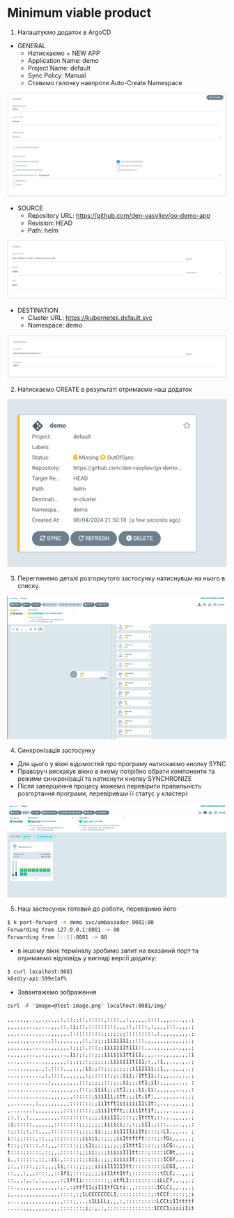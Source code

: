 # Minimum viable product

1. Налаштуємо додаток в ArgoCD

- GENERAL
    - Натискаємо + NEW APP
    - Application Name: demo
    - Project Name: default
    - Sync Policy: Manual
    - Ставимо галочку навпроти Auto-Create Namespace

![demo](img/mvp-demo-1.png)

- SOURCE
    - Repository URL: https://github.com/den-vasyliev/go-demo-app
    - Revision: HEAD
    - Path: helm

![demo](img/mvp-demo-2.png)

- DESTINATION
    - Cluster URL: https://kubernetes.default.svc
    - Namespace: demo

![demo](img/mvp-demo-3.png)

2. Натискаємо CREATE в результаті отримаємо наш додаток 

![demo](img/mvp-demo-4.png)

3. Переглянемо деталі розгорнутого застосунку натиснувши на нього в списку.

![demo](img/mvp-demo-5.png)

4. Синхронізація застосунку
- Для цього у вікні відомостей про програму натискаємо кнопку SYNC
- Праворуч вискакує вікно в якому потрібно обрати компоненти та режими синхронізації та натиснути кнопку SYNCHRONIZE
- Після завершення процесу можемо перевірити правильність розгортання програми, перевіривши її статус у кластері:

![demo](img/mvp-demo-6.png)

5. Наш застосунок готовий до роботи, перевіримо його

```sh
$ k port-forward -n demo svc/ambassador 8081:80
Forwarding from 127.0.0.1:8081 -> 80
Forwarding from [::1]:8081 -> 80
```

- в іншому вікні терміналу зробимо запит на вказаний порт та отримаємо відповідь у вигляді версії додатку:

```sh
$ curl localhost:8081
k8sdiy-api:599e1af%
```

- Завантажемо зображення

```
curl -F 'image=@test-image.png' localhost:8081/img/

,,..,,,..,,.,,.,,:,::;;::,:::::,::::,,:,,,,,,::::,,,,...,,.;
,,,,,,...,,...,,,::,:i;::,:::::::::,,,::,::::,:,,,,:::.,,,.;
,,,.......,..,,,,,,,::::::::::;;;;;;;;:::::::::,:,,,,,,,,,.;
,,,,,,,.,.,.,,::,,,,,,,,::,:;;;;iiii1ii;;:::,,,,,,,,,,,,,,.;
,,,,,,,,....,,,,,,,,:;;;:,:::;;iiiii11t11i::,,.,,,,,,,.,,,,;
.,,,,,...,,.,,,,,..,1i:;:,::;;;iiiiii1tt111;,,,...,,,,,,,,:i
...,,.......,,,,,,,:;;;;;:;;;;;;;iiiii11t111;:,,:i,,..,.,,.;
......,,,,.,:,::::,,,,,,:ii;;::;;;;;;;;;i11111i;;1,,.,,,,..;
...........,:,::::,,,,,,,:;;:::::;;;;iii;:1tt1i;:;,,,..,.,.;
......,.....,:,,,,,,,,,:::;;;;;::;;;;ii;;;it1;i1:,,,,,..., :
....,.........,,,,,,,,,:::;;iiii;;;it1;;;;ii;ii:,,,,,,...,.:
...........,,,,,,,,,,::::::;iii11i;itt;;;1t;1f:,,.,,,,....,;
,.......,:,,,,,,,,,,:::::::;;ii1tft1iiiiii11i1t:,..,.,,,,,.;
,.......:,,,,,,,,,:::::::::;;iii1tfft;;iii1tt1f;,,.,.,,,,,.;
;:,:,,:,,,,,,,,,,:::::::::;;;;iii111;:::;;1tttt;::...,,,,,.;
:i;:::::,,,,,,,::::::::;;;;;;;;iiiiii;:,:;;i11;;:::.....,,.:
:;;::;:,::,,,,:::::::::;;;;;ii;;;;ii1111ii1ti:::;:L1,,,... ;
i::;;::::,::,,,::::::::;iiiii;:;;;;ii1ttftft::::;:fGi,,,.,.;
t::;;:::::,::,,,::::::;;;i1i;;;;;;;;;i1ttt1::::;;:iCG:.,.,.;
t::::;:::::,:;;,,::::::;;;ii;;;;iiiii111tt:::;::::iC0t,,...;
i,,::::::,::,:ii:,:::;::;;iii;;;;;iiiii1t:::::::::1CGf,....;
;:,,::::,;;:,,,;1i;:::;;;;;;iiii111111tt::::::::::LCG1,....:
::,,,:,,,::::,,::1f1;::::;;;;;ii11tt1tf;:::::::::tCLC;..,,.;
::,,,:,,:,:,,,,,,:;1ft1i::::::::;;itfL1:::::::::iLLCf,,.,,.;
::.,,,,,,,,,,,,,:,:,:ittf11ii111tfCLti:,,:::::::1CLCi,,.,,.;
;,.,,,,,,,,,,,,,,::::,:;1LCCCCCCCL1;::::::::::;:tCCf:::::;:i
,...,,,,,,,,,,,,,,:::;,..,i1LLLLi,,,:,::::::::::LCCti11ttttf
.....,,,,,,,,,,,,:::::::;i;:,.:,:::::::::::::::1CCC1iiiii1it
```

